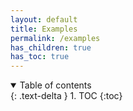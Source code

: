 ```yaml
---
layout: default
title: Examples
permalink: /examples
has_children: true
has_toc: true
---
```



<details open markdown="block">
  <summary>
    Table of contents
  </summary>
  {: .text-delta }
1. TOC
{:toc}
</details>